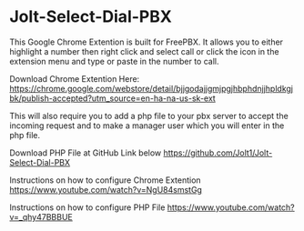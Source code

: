 Jolt-Select-Dial-PBX
====================

This Google Chrome Extention is built for FreePBX. It allows you to either highlight a number then right click and select call or click the icon in the extension menu and type or paste in the number to call.

Download Chrome Extention Here:
https://chrome.google.com/webstore/detail/bjjgodajjgmjpgjhbphdnjjhpldkgjbk/publish-accepted?utm_source=en-ha-na-us-sk-ext

This will also require you to add a php file to your pbx server to  accept the incoming request and to make a manager user which you will enter in the php file.

Download PHP File at GitHub Link below
https://github.com/Jolt1/Jolt-Select-Dial-PBX


Instructions on how to configure Chrome Extention
https://www.youtube.com/watch?v=NgU84smstGg

Instructions on how to configure PHP File
https://www.youtube.com/watch?v=_qhy47BBBUE


